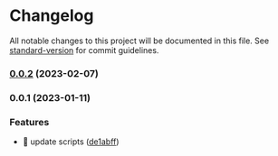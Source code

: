 # Changelog

All notable changes to this project will be documented in this file. See [standard-version](https://github.com/conventional-changelog/standard-version) for commit guidelines.

### [0.0.2](https://github.com/wqcstrong/react-utils/compare/v0.0.1...v0.0.2) (2023-02-07)

### 0.0.1 (2023-01-11)


### Features

* 🎸 update scripts ([de1abff](https://github.com/wqcstrong/react-utils/commit/de1abffd458613b0bf0985e20eaf0a01ab8c1bd9))
